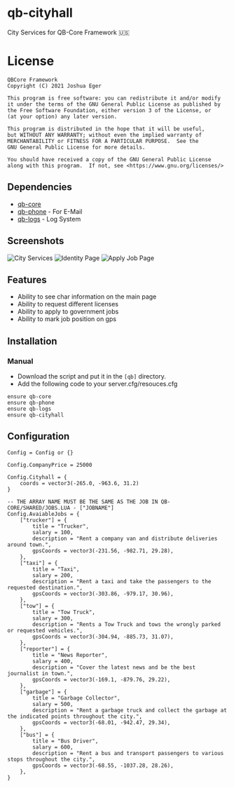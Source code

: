 # qb-cityhall
City Services for QB-Core Framework :us:

# License

    QBCore Framework
    Copyright (C) 2021 Joshua Eger

    This program is free software: you can redistribute it and/or modify
    it under the terms of the GNU General Public License as published by
    the Free Software Foundation, either version 3 of the License, or
    (at your option) any later version.

    This program is distributed in the hope that it will be useful,
    but WITHOUT ANY WARRANTY; without even the implied warranty of
    MERCHANTABILITY or FITNESS FOR A PARTICULAR PURPOSE.  See the
    GNU General Public License for more details.

    You should have received a copy of the GNU General Public License
    along with this program.  If not, see <https://www.gnu.org/licenses/>


## Dependencies
- [qb-core](https://github.com/qbcore-framework/qb-core)
- [qb-phone](https://github.com/qbcore-framework/qb-phone) - For E-Mail
- [qb-logs](https://github.com/qbcore-framework/qb-logs) - Log System

## Screenshots
![City Services](https://prnt.sc/e4R_5b8gvJIJ)
![Identity Page](https://prnt.sc/qwK6rdZGO9GX)
![Apply Job Page](https://prnt.sc/sDRthRj0zUrS)

## Features
- Ability to see char information on the main page
- Ability to request different licenses
- Ability to apply to government jobs
- Ability to mark job position on gps

## Installation
### Manual
- Download the script and put it in the `[qb]` directory.
- Add the following code to your server.cfg/resouces.cfg
```
ensure qb-core
ensure qb-phone
ensure qb-logs
ensure qb-cityhall
```

## Configuration
```
Config = Config or {}

Config.CompanyPrice = 25000

Config.Cityhall = {
    coords = vector3(-265.0, -963.6, 31.2)
}

-- THE ARRAY NAME MUST BE THE SAME AS THE JOB IN QB-CORE/SHARED/JOBS.LUA - ["JOBNAME"]
Config.AvaiableJobs = {
    ["trucker"] = {
        title = "Trucker",
        salary = 100,
        description = "Rent a company van and distribute deliveries around town.",
        gpsCoords = vector3(-231.56, -982.71, 29.28),
    },
    ["taxi"] = {
        title = "Taxi",
        salary = 200,
        description = "Rent a taxi and take the passengers to the requested destination.",
        gpsCoords = vector3(-303.86, -979.17, 30.96),
    },
    ["tow"] = {
        title = "Tow Truck",
        salary = 300,
        description = "Rents a Tow Truck and tows the wrongly parked or requested vehicles.",
        gpsCoords = vector3(-304.94, -885.73, 31.07),
    },
    ["reporter"] = {
        title = "News Reporter",
        salary = 400,
        description = "Cover the latest news and be the best journalist in town.",
        gpsCoords = vector3(-169.1, -879.76, 29.22),
    },
    ["garbage"] = {
        title = "Garbage Collector",
        salary = 500,
        description = "Rent a garbage truck and collect the garbage at the indicated points throughout the city.",
        gpsCoords = vector3(-68.01, -942.47, 29.34),
    },
    ["bus"] = {
        title = "Bus Driver",
        salary = 600,
        description = "Rent a bus and transport passengers to various stops throughout the city.",
        gpsCoords = vector3(-68.55, -1037.28, 28.26),
    },
}
```
